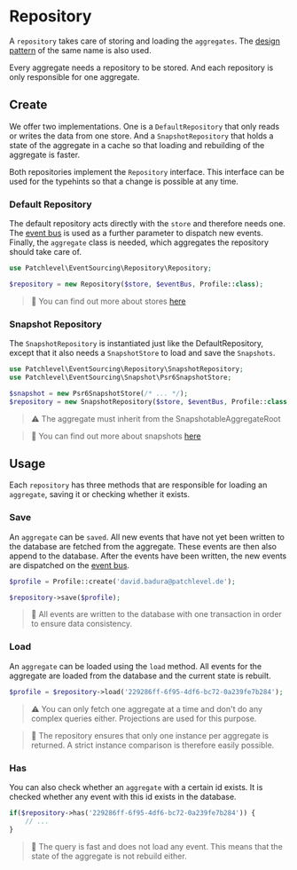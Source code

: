 # Repository

A `repository` takes care of storing and loading the `aggregates`.
The [design pattern](https://martinfowler.com/eaaCatalog/repository.html) of the same name is also used.

Every aggregate needs a repository to be stored. 
And each repository is only responsible for one aggregate.

## Create

We offer two implementations. One is a `DefaultRepository` that only reads or writes the data from one store. 
And a `SnapshotRepository` that holds a state of the aggregate in a cache 
so that loading and rebuilding of the aggregate is faster.

Both repositories implement the `Repository` interface. 
This interface can be used for the typehints so that a change is possible at any time.

### Default Repository

The default repository acts directly with the `store` and therefore needs one.
The [event bus](./event_bus.md) is used as a further parameter to dispatch new events.
Finally, the `aggregate` class is needed, which aggregates the repository should take care of.

```php
use Patchlevel\EventSourcing\Repository\Repository;

$repository = new Repository($store, $eventBus, Profile::class);
```

> :book: You can find out more about stores [here](./store.md)

### Snapshot Repository

The `SnapshotRepository` is instantiated just like the DefaultRepository, 
except that it also needs a `SnapshotStore` to load and save the `Snapshots`.

```php
use Patchlevel\EventSourcing\Repository\SnapshotRepository;
use Patchlevel\EventSourcing\Snapshot\Psr6SnapshotStore;

$snapshot = new Psr6SnapshotStore(/* ... */);
$repository = new SnapshotRepository($store, $eventBus, Profile::class, $snapshot);
```

> :warning: The aggregate must inherit from the SnapshotableAggregateRoot

> :book: You can find out more about snapshots [here](./snapshots.md)

## Usage

Each `repository` has three methods that are responsible for loading an `aggregate`, 
saving it or checking whether it exists.

### Save

An `aggregate` can be `saved`. 
All new events that have not yet been written to the database are fetched from the aggregate. 
These events are then also append to the database. 
After the events have been written, 
the new events are dispatched on the [event bus](./event_bus.md).

```php
$profile = Profile::create('david.badura@patchlevel.de');

$repository->save($profile);
```

> :book: All events are written to the database with one transaction in order to ensure data consistency.

### Load

An `aggregate` can be loaded using the `load` method. 
All events for the aggregate are loaded from the database and the current state is rebuilt.

```php
$profile = $repository->load('229286ff-6f95-4df6-bc72-0a239fe7b284');
```

> :warning: You can only fetch one aggregate at a time and don't do any complex queries either. 
> Projections are used for this purpose.

> :book: The repository ensures that only one instance per aggregate is returned. 
> A strict instance comparison is therefore easily possible.

### Has

You can also check whether an `aggregate` with a certain id exists. 
It is checked whether any event with this id exists in the database.

```php
if($repository->has('229286ff-6f95-4df6-bc72-0a239fe7b284')) {
    // ...
}
```

> :book: The query is fast and does not load any event. 
> This means that the state of the aggregate is not rebuild either.